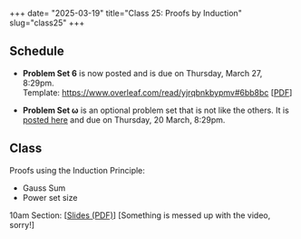 +++
date= "2025-03-19"
title="Class 25: Proofs by Induction"
slug="class25"
+++

## Schedule

- **Problem Set 6** is now posted and is due on Thursday, March 27, 8:29pm. Template:&nbsp;https://www.overleaf.com/read/yjrqbnkbypmv#6bb8bc [[PDF](/docs/ps6.pdf)]

- **Problem Set &omega;** is an optional problem set that is not like the others. It is [posted here](/post/psomega) and due on Thursday, 20 March, 8:29pm.

## Class

Proofs using the Induction Principle:
- Gauss Sum
- Power set size

10am Section: [[Slides (PDF)](https://www.dropbox.com/scl/fi/5qlku9rga8wu5lj69gplg/cs2120-class25-dave.pdf?rlkey=tb14x64ptx27ag829m0nk367w&dl=0)] [Something is messed up with the video, sorry!]  <!--
2pm Section: [[Slides (PDF)](https://virginia.box.com/s/h40fpckv3muy34g9vm9vkfss0tom4nba)] [[Video](https://uva.hosted.panopto.com/Panopto/Pages/Viewer.aspx?id=59f62a1f-2602-4590-9c9a-b2a30128a78b)]-->